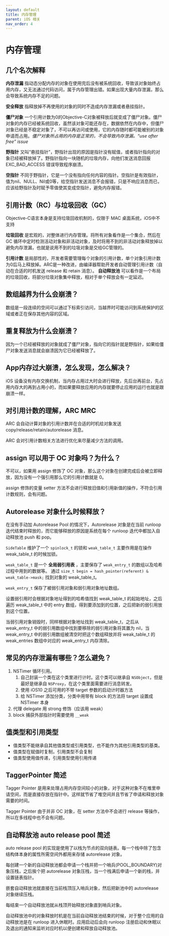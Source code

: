 ```yaml
---
layout: default
title: 内存管理
parent: iOS 相关
nav_order: 4
---
```


# 内存管理

## 几个名次解释

**内存泄漏** 指动态分配内存的对象在使用完后没有被系统回收，导致该对象始终占用内存，又无法通过代码访问，属于内存管理出错。如果出现大量内存泄漏，那么会导致系统内存不足的问题。

**安全释放** 指释放掉不再使用的对象的同时不造成内存泄漏或者悬挂指针。

**僵尸对象** 一个引用计数为0的Objective-C对象被释放后就变成了僵尸对象。僵尸对象的内存已经被系统回收，虽然该对象可能还存在，数据依然在内存中，但僵尸对象已经是不稳定对象了，不可以再访问或使用，它的内存随时都可能被别的对象申请而占用。*僵尸对象所占用的内存是正常的，不会导致内存泄漏。“use after free” issue*

**野指针** 又叫“悬挂指针”，野指针出现的原因是指针没有赋值，或者指针指向的对象已经被释放掉了。野指针指向一块随机的垃圾内存，向他们发送消息回报 EXC_BAD_ACCESS 错误导致程序崩溃。

**空指针** 不同于野指针，它是一个没有指向任何内容的指针。空指针是有效指针，值为nil、NULL、Nil或0等，给空指针发送消息不会报错，只是不响应消息而已，应该给野指针及时赋予零值使其变成空指针，避免内存报错。

## 引用计数（RC）与垃圾回收（GC）

Objective-C语言本身是支持垃圾回收机制的，仅限于 MAC 桌面系统，iOS中不支持

**垃圾回收** 是宏观的，对整体进行内存管理。将所有对象看作是一个集合，然后在 GC 循环中定时检测活动对象和非活动对象，及时将用不到的非活动对象释放掉以避免内存泄漏，也就是说用不到的垃圾对象是交给GC管理的。

**引用计数** 是局部性的，开发者需要管理每个对象的引用计数，单个对象引用计数为0后马上释放掉。ARC是一种改进，由编译器帮助开发者自动管理引用计数（自动在合适的时机发送 release 和 retain 消息）。 **自动释放池** 可以看作是一个布局的垃圾回收，将部分垃圾对象集中释放，相对于单个释放会有一定延迟。

## 数组越界为什么会崩溃？

数组是一段连续的空间可以通过下标索引访问，当越界时可能访问到系统保护的区域或者正在保存其他内容的区域。

## 重复释放为什么会崩溃？

因为一个已经被释放的对象就成了僵尸对象，指向它的指针就是野指针，如果给僵尸对象发送消息就会崩溃因为它已经被释放了。

## App内存过大崩溃，怎么发现，怎么解决？

iOS 设备没有内存交换机制，当内存占用过大时会进行释放，先后台再前台，先占用内存大的再到占用小的，而如果要释放应用的内存就要停止应用的运行也就是跟崩溃一样。

## 对引用计数的理解，ARC MRC

ARC 会自动计算对象的引用计数并在合适的时机给对象发送 copy/release/retain/autorelease 消息。

ARC 会对引用计数相关方法进行优化来尽量减少方法的调用。

## assign 可以用于 OC 对象吗？为什么？

不可以，如果用 assign 修饰了 OC 对象，那么这个对象在创建完成后会被立即释放，因为没有一个强引用那么它的引用计数就是 0。

assign 修饰的变量 setter 方法不会进行释放旧值和引用新值的操作，不符合引用计数规则，会有问题。

## Autorelease 对象什么时候释放？

在没有手动加 Autorelease Pool 的情况下，Autorelease 对象是在当前 runloop 迭代结束时释放的，而它能够释放的原因是系统在每个 runloop 迭代中都加入自动释放池 push 和 pop。

`SideTable` 维护了一个 `spinlock_t` 的锁和 `weak_table_t` 主要作用是在操作 weak_table_t 的时候加锁。

`weak_table_t` 是一个 **全局弱引用表** ，主要保存了 `weak_entry_t` 的数组以及哈希过程中用到的数据等。 通过 `size_t begin = hash_pointer(referent) & weak_table->mask;` 找到对象的 weak_table_t。

`weak_entry_t` 保存了被弱引用对象和弱引用对象地址数组。

设置弱引用时会根据对象地址得到的哈希值找到 weak_table_t 的起始地址，之后遍历 weak_table_t 中的 entry 数组，得到要添加到的位置，之后把新的弱引用放到这个位置。

当弱引用对象销毁时，同样根据对象地址找到 weak_table_t，之后从 weak_entry_t 中的弱引用数组中找到要移除的弱引用对象将其置为 nil，当 weak_entry_t 中的弱引用数组被清空时把这个数组释放并将 weak_table_t 的 weak_entries 数组中对应的 weak_entry_t 内存清除。

## 常见的内存泄漏有哪些？怎么避免？

1. NSTimer 循环引用。
    1. 自己封装一个类在这个类里进行计时。这个类可以继承自 `NSObject`，但是最好是继承自 `NSProxy`，在这个类里面需要进行消息转发。
    2. 使用 iOS10 之后可用的不带 target 参数的启动计时器方法
    3. 给 NSTimer 添加分类，分类中用带有 block 的方法将 target 设置成 NSTimer 本身
2. 代理 delegate 用 strong 修饰（应该用 weak）
3. block 捕获外部指针时需要使用 `__weak`

## 值类型和引用类型

  - 值类型不能继承自其他值类型或引用类型，也不能作为其他引用类型的基类。
  - 值类型在赋值时复制，引用类型不会复制
  - 值类型使用值传递，引用类型使用引用传递


## TaggerPointer 简述

Tagger Pointer 是用来处理占用内存空间较小的对象，对于这种对象不在堆里申请空间，而是直接存放在指针中。这样就节省了堆空间并且节省了申请和释放对象需要的时间。

Tagger Pointer 由于并非 OC 对象，在 setter 方法中不会进行 release 等操作，所以在多线程中也不会有问题。

## 自动释放池 auto release pool 简述

auto release pool 的实现是使用了以栈为节点的双向链表。每一个栈中除了包含结构体本身的属性所需空间外都用来存储 autorelease 对象。

每创建一个新的自动释放池都会申请一个栈并把一个哨兵(POOL_BOUNDARY)对象压栈，之后挨个把 autorelease 对象压栈，当一个栈满后申请一个新的栈，并设置链表指针。

嵌套自动释放池就直接在当前栈顶压入哨兵对象，然后把新池中的 autorelease 对象继续压栈。

每结束一个自动释放池就从栈顶开始释放对象直到哨兵对象。

自动释放池中的对象释放时机是在当前自动释放池结束的时候，对于整个应用的自动释放池是在 runloop 进入休眠时。应用启动后会向 runloop 注册启动和休眠以及退出的通知来监听对应时机以便创建和释放自动释放池。
